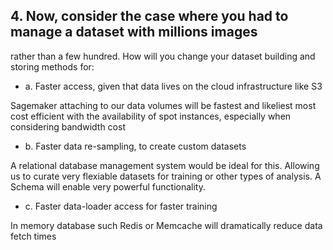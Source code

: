 ## 4. Now, consider the case where you had to manage a dataset with millions images
rather than a few hundred. How will you change your dataset building and storing
methods for:

* a. Faster access, given that data lives on the cloud infrastructure like S3

Sagemaker attaching to our data volumes will be fastest and likeliest most cost efficient with the availability of spot instances, especially when considering bandwidth cost

* b. Faster data re-sampling, to create custom datasets

A relational database management system would be ideal for this. Allowing us to curate very flexiable datasets for training or other types of analysis. A Schema will enable very powerful functionality.

* c. Faster data-loader access for faster training

In memory database such Redis or Memcache will dramatically reduce data fetch times
